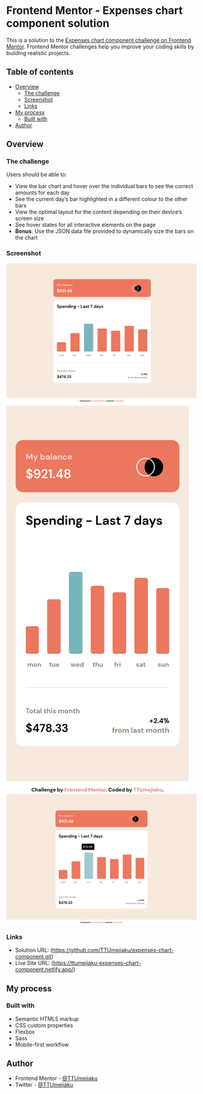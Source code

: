 # Frontend Mentor - Expenses chart component solution

This is a solution to the [Expenses chart component challenge on Frontend Mentor](https://www.frontendmentor.io/challenges/expenses-chart-component-e7yJBUdjwt). Frontend Mentor challenges help you improve your coding skills by building realistic projects.

## Table of contents

- [Overview](#overview)
  - [The challenge](#the-challenge)
  - [Screenshot](#screenshot)
  - [Links](#links)
- [My process](#my-process)
  - [Built with](#built-with)
- [Author](#author)

## Overview

### The challenge

Users should be able to:

- View the bar chart and hover over the individual bars to see the correct amounts for each day
- See the current day’s bar highlighted in a different colour to the other bars
- View the optimal layout for the content depending on their device’s screen size
- See hover states for all interactive elements on the page
- **Bonus**: Use the JSON data file provided to dynamically size the bars on the chart

### Screenshot

![](./design/MyDesign/Desktop-View__Expenses-Chart-Component.png)
![](./design/MyDesign/Mobile-View__Expenses-Chart-Component.png)
![](./design/MyDesign/Active-State__Expenses-Chart-Component.png)

### Links

- Solution URL: (https://github.com/TTUmejiaku/expenses-chart-component.git)
- Live Site URL: (https://ttumejiaku-expenses-chart-component.netlify.app/)

## My process

### Built with

- Semantic HTML5 markup
- CSS custom properties
- Flexbox
- Sass
- Mobile-first workflow

## Author

- Frontend Mentor - [@TTUmejiaku](https://www.frontendmentor.io/profile/TTUmejiaku)
- Twitter - [@TTUmejiaku](https://www.twitter.com/TTUmejiaku)
